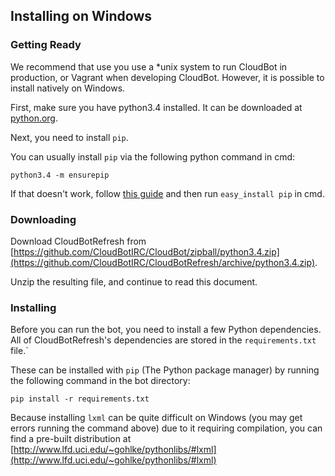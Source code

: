 ## Installing on Windows

### Getting Ready

We recommend that use you use a *unix system to run CloudBot in production, or Vagrant when developing CloudBot. However, it is possible to install natively on Windows.

First, make sure you have python3.4 installed. It can be downloaded at [python.org](https://www.python.org/downloads/release/python-341/).

Next, you need to install `pip`.

You can usually install `pip` via the following python command in cmd:
```
python3.4 -m ensurepip
```

If that doesn't work, follow [this guide](http://simpledeveloper.com/how-to-install-easy_install/) and then run `easy_install pip` in cmd.

### Downloading

Download CloudBotRefresh from [https://github.com/CloudBotIRC/CloudBot/zipball/python3.4.zip](https://github.com/CloudBotIRC/CloudBotRefresh/archive/python3.4.zip).

Unzip the resulting file, and continue to read this document.

### Installing

Before you can run the bot, you need to install a few Python dependencies. All of CloudBotRefresh's dependencies are stored in the `requirements.txt` file.`

These can be installed with `pip` (The Python package manager) by running the following command in the bot directory:

    pip install -r requirements.txt

Because installing `lxml` can be quite difficult on Windows (you may get errors running the command above) due to it requiring compilation, you can find a pre-built distribution at [http://www.lfd.uci.edu/~gohlke/pythonlibs/#lxml](http://www.lfd.uci.edu/~gohlke/pythonlibs/#lxml)
